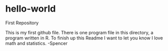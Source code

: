 hello-world
===========

First Repository

This is my first github file.
There is one program file in this directory, a program written in R. To finish up this Readme I want to let you know I love math and statistics. -Spencer

